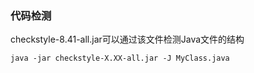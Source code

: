 ### 代码检测
checkstyle-8.41-all.jar可以通过该文件检测Java文件的结构    
```
java -jar checkstyle-X.XX-all.jar -J MyClass.java
```
